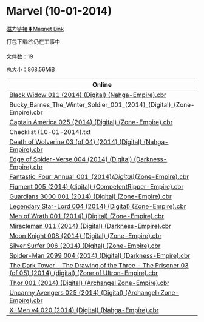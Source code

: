 # Marvel (10-01-2014)

[磁力链接⬇Magnet Link](magnet:?xt=urn:btih:921e18b62dc5cb52be8741c4cd5be75d7d9755b6&dn=Marvel%20%2810-01-2014%29)

打包下载📦仍在工事中

文件数：19

总大小：868.56MiB

Online | Download
--- | ---
[Black Widow 011 (2014) (Digital) (Nahga-Empire).cbr](https://github.com/alicewish/markdown/blob/master/comic/Black-Widow-011-2014-Digital-Nahga-Empire-cbr.md) | 25.13MiB
Bucky\_Barnes\_The\_Winter\_Soldier\_001\_(2014)\_(Digital)\_(Zone-Empire).cbr | 67.16MiB
[Captain America 025 (2014) (Digital) (Zone-Empire).cbr](https://github.com/alicewish/markdown/blob/master/comic/Captain-America-025-2014-Digital-Zone-Empire-cbr.md) | 63.65MiB
Checklist (10-01-2014).txt | 467.00B
[Death of Wolverine 03 (of 04) (2014) (Digital) (Nahga-Empire).cbr](https://github.com/alicewish/markdown/blob/master/comic/Death-of-Wolverine-03-of-04-2014-Digital-Nahga-Empire-cbr.md) | 46.92MiB
[Edge of Spider-Verse 004 (2014) (Digital) (Darkness-Empire).cbr](https://github.com/alicewish/markdown/blob/master/comic/Edge-of-Spider-Verse-004-2014-Digital-Darkness-Empire-cbr.md) | 44.10MiB
[Fantastic_Four_Annual_001_(2014)_(Digital)_(Zone-Empire).cbr](https://github.com/alicewish/markdown/blob/master/comic/Fantastic-Four-Annual-001-2014-Digital-Zone-Empire-cbr.md) | 65.35MiB
[Figment 005 (2014) (digital) (CompetentRipper-Empire).cbr](https://github.com/alicewish/markdown/blob/master/comic/Figment-005-2014-digital-CompetentRipper-Empire-cbr.md) | 44.61MiB
[Guardians 3000 001 (2014) (Digital) (Zone-Empire).cbr](https://github.com/alicewish/markdown/blob/master/comic/Guardians-3000-001-2014-Digital-Zone-Empire-cbr.md) | 42.26MiB
[Legendary Star-Lord 004 (2014) (Digital) (Zone-Empire).cbr](https://github.com/alicewish/markdown/blob/master/comic/Legendary-Star-Lord-004-2014-Digital-Zone-Empire-cbr.md) | 47.23MiB
[Men of Wrath 001 (2014) (Digital) (Zone-Empire).cbr](https://github.com/alicewish/markdown/blob/master/comic/Men-of-Wrath-001-2014-Digital-Zone-Empire-cbr.md) | 36.09MiB
[Miracleman 011 (2014) (Digital) (Darkness-Empire).cbr](https://github.com/alicewish/markdown/blob/master/comic/Miracleman-011-2014-Digital-Darkness-Empire-cbr.md) | 78.24MiB
[Moon Knight 008 (2014) (Digital) (Zone-Empire).cbr](https://github.com/alicewish/markdown/blob/master/comic/Moon-Knight-008-2014-Digital-Zone-Empire-cbr.md) | 23.36MiB
[Silver Surfer 006 (2014) (Digital) (Zone-Empire).cbr](https://github.com/alicewish/markdown/blob/master/comic/Silver-Surfer-006-2014-Digital-Zone-Empire-cbr.md) | 37.59MiB
[Spider-Man 2099 004 (2014) (Digital) (Darkness-Empire).cbr](https://github.com/alicewish/markdown/blob/master/comic/Spider-Man-2099-004-2014-Digital-Darkness-Empire-cbr.md) | 30.81MiB
[The Dark Tower - The Drawing of the Three - The Prisoner 03 (of 05) (2014) (digital) (Zone of Ultron-Empire).cbr](https://github.com/alicewish/markdown/blob/master/comic/Dark-Tower-Drawing-of-Three-Prisoner-03-of-05-2014-digital-Zone-of-Ultron-Empire-cbr.md) | 80.07MiB
[Thor 001 (2014) (Digital) (Archangel Zone-Empire).cbr](https://github.com/alicewish/markdown/blob/master/comic/Thor-001-2014-Digital-Archangel-Zone-Empire-cbr.md) | 56.59MiB
[Uncanny Avengers 025 (2014) (Digital) (Archangel+Zone-Empire).cbr](https://github.com/alicewish/markdown/blob/master/comic/Uncanny-Avengers-025-2014-Digital-Archangel-Zone-Empire-cbr.md) | 37.12MiB
[X-Men v4 020 (2014) (Digital) (Nahga-Empire).cbr](https://github.com/alicewish/markdown/blob/master/comic/X-Men-v4-020-2014-Digital-Nahga-Empire-cbr.md) | 42.27MiB